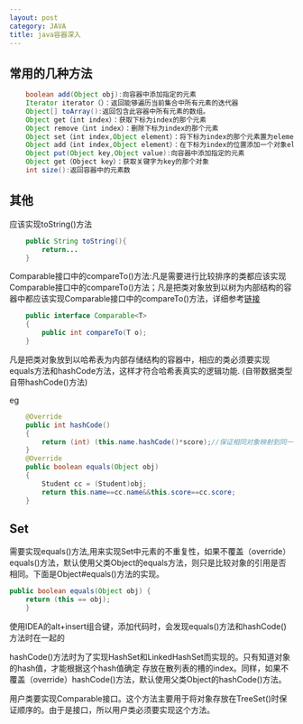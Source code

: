 ```yaml
---
layout: post
category: JAVA
title: java容器深入
---
```


## 常用的几种方法
```java
    boolean add(Object obj):向容器中添加指定的元素
    Iterator iterator（）：返回能够遍历当前集合中所有元素的迭代器
    Object[] toArray():返回包含此容器中所有元素的数组。
    Object get（int index）：获取下标为index的那个元素
    Object remove（int index）：删除下标为index的那个元素
    Object set（int index,Object element）：将下标为index的那个元素置为element
    Object add（int index,Object element）：在下标为index的位置添加一个对象element
    Object put(Object key,Object value):向容器中添加指定的元素
    Object get（Object key）：获取关键字为key的那个对象
    int size():返回容器中的元素数
```

## 其他

应该实现toString()方法
```java
    public String toString(){
        return...
    }
```

Comparable接口中的compareTo()方法:凡是需要进行比较排序的类都应该实现Comparable接口中的compareTo()方法；凡是把类对象放到以树为内部结构的容器中都应该实现Comparable接口中的compareTo()方法，详细参考[链接](http://mafulong.top/2018/02/04/Java%E4%B8%ADComparable%E5%92%8CComparator.html)
```java
    public interface Comparable<T> 
    {
        public int compareTo(T o);
    }
```

凡是把类对象放到以哈希表为内部存储结构的容器中，相应的类必须要实现equals方法和hashCode方法，这样才符合哈希表真实的逻辑功能. (自带数据类型自带hashCode()方法)

eg
```java
    @Override
    public int hashCode()
    {
        return (int) (this.name.hashCode()*score);//保证相同对象映射到同一个索引位置
    }
    @Override
    public boolean equals(Object obj)
    {
        Student cc = (Student)obj;
        return this.name==cc.name&&this.score==cc.score;
    }
```

## Set
需要实现equals()方法,用来实现Set中元素的不重复性，如果不覆盖（override）equals()方法，默认使用父类Object的equals方法，则只是比较对象的引用是否相同。下面是Object#equals()方法的实现。
```java
public boolean equals(Object obj) {
    return (this == obj);
    }
```
使用IDEA的alt+insert组合键，添加代码时，会发现equals()方法和hashCode()方法时在一起的

hashCode()方法时为了实现HashSet和LinkedHashSet而实现的。只有知道对象的hash值，才能根据这个hash值确定 存放在散列表的槽的index。同样，如果不覆盖（override）hashCode()方法，默认使用父类Object的hashCode()方法。

用户类要实现Comparable接口。这个方法主要用于将对象存放在TreeSet()时保证顺序的。由于是接口，所以用户类必须要实现这个方法。 

